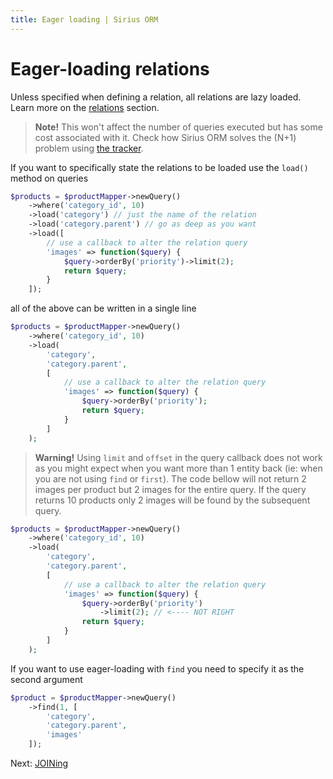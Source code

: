 ```yaml
---
title: Eager loading | Sirius ORM
---
```


# Eager-loading relations

Unless specified when defining a relation, all relations are lazy loaded. Learn more on the [relations](relations.md) section. 

> **Note!** This won't affect the number of queries executed but has some cost associated with it. Check how Sirius ORM solves the (N+1) problem using [the tracker](the_tracker.md).

If you want to specifically state the relations to be loaded use the `load()` method on queries

```php
$products = $productMapper->newQuery()
    ->where('category_id', 10)
    ->load('category') // just the name of the relation
    ->load('category.parent') // go as deep as you want
    ->load([
        // use a callback to alter the relation query
        'images' => function($query) {
            $query->orderBy('priority')->limit(2);
            return $query;
        }
    ]);
```

all of the above can be written in a single line

```php
$products = $productMapper->newQuery()
    ->where('category_id', 10)
    ->load(
        'category',
        'category.parent',
        [
            // use a callback to alter the relation query
            'images' => function($query) {
                $query->orderBy('priority');
                return $query;
            }
        ]
    );
```


> **Warning!** Using `limit` and `offset` in the query callback does not work as you might expect when you want more than 1 entity back (ie: when you are not using `find` or `first`). 
The code bellow will not return 2 images per product but 2 images for the entire query. If the query returns 10 products only 2 images will be found by the subsequent query.

```php
$products = $productMapper->newQuery()
    ->where('category_id', 10)
    ->load(
        'category',
        'category.parent',
        [
            // use a callback to alter the relation query
            'images' => function($query) {
                $query->orderBy('priority')
                    ->limit(2); // <---- NOT RIGHT
                return $query;
            }
        ]
    );
```

If you want to use eager-loading with `find` you need to specify it as the second argument

```php
$product = $productMapper->newQuery()
    ->find(1, [
        'category',
        'category.parent',
        'images'
    ]);
```

Next: [JOINing](query_join.md)
